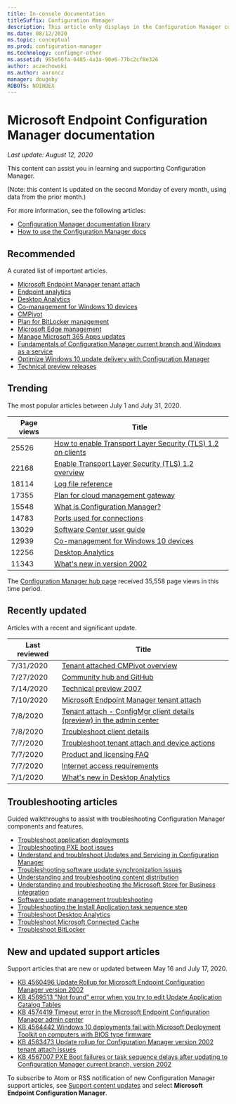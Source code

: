 ```yaml
---
title: In-console documentation
titleSuffix: Configuration Manager
description: This article only displays in the Configuration Manager console.
ms.date: 08/12/2020
ms.topic: conceptual
ms.prod: configuration-manager
ms.technology: configmgr-other
ms.assetid: 955e56fa-6485-4a1a-90e6-77bc2cf8e326
author: aczechowski
ms.author: aaroncz
manager: dougeby
ROBOTS: NOINDEX
---
```


<!-- 
- Feature 1357546
- This page displays in-console, under the Community workspace, Documentation node. 
- Don't use any relative links; must be full https://docs.microsoft.com and language neutral
- Process: https://microsoft.sharepoint.com/teams/ConfigMgr/Documents/ContentPub/Data%20collection%20process%20for%20Feature%201357546%20In-console%20documentation.docx?web=1
-->

# Microsoft Endpoint Configuration Manager documentation

*Last update: August 12, 2020*

This content can assist you in learning and supporting Configuration Manager.

(Note: this content is updated on the second Monday of every month, using data from the prior month.)

For more information, see the following articles:

- [Configuration Manager documentation library](https://docs.microsoft.com/mem/configmgr)  
- [How to use the Configuration Manager docs](https://docs.microsoft.com/mem/configmgr/core/understand/use-docs)

## Recommended

A curated list of important articles.

- [Microsoft Endpoint Manager tenant attach](https://docs.microsoft.com/mem/configmgr/tenant-attach/)
- [Endpoint analytics](https://docs.microsoft.com/mem/analytics/)
- [Desktop Analytics](https://docs.microsoft.com/mem/configmgr/desktop-analytics/)
- [Co-management for Windows 10 devices](https://docs.microsoft.com/mem/configmgr/comanage/)  
- [CMPivot](https://docs.microsoft.com/mem/configmgr/core/servers/manage/cmpivot)  
- [Plan for BitLocker management](https://docs.microsoft.com/mem/configmgr/protect/plan-design/bitlocker-management)  
- [Microsoft Edge management](https://docs.microsoft.com/mem/configmgr/apps/deploy-use/deploy-edge)  
- [Manage Microsoft 365 Apps updates](https://docs.microsoft.com/mem/configmgr/sum/deploy-use/manage-office-365-proplus-updates)  
- [Fundamentals of Configuration Manager current branch and Windows as a service](https://docs.microsoft.com/mem/configmgr/core/understand/configuration-manager-and-windows-as-service)
- [Optimize Windows 10 update delivery with Configuration Manager](https://docs.microsoft.com/mem/configmgr/sum/deploy-use/optimize-windows-10-update-delivery)
- [Technical preview releases](https://docs.microsoft.com/mem/configmgr/core/get-started/technical-preview)

## Trending

The most popular articles between July 1 and July 31, 2020.

| Page views | Title |
|------------|-------|
| 25526 | [How to enable Transport Layer Security (TLS) 1.2 on clients](https://docs.microsoft.com/mem/configmgr/core/plan-design/security/enable-tls-1-2-client) |
| 22168 | [Enable Transport Layer Security (TLS) 1.2 overview](https://docs.microsoft.com/mem/configmgr/core/plan-design/security/enable-tls-1-2) |
| 18114 | [Log file reference](https://docs.microsoft.com/mem/configmgr/core/plan-design/hierarchy/log-files) |
| 17355 | [Plan for cloud management gateway](https://docs.microsoft.com/mem/configmgr/core/clients/manage/cmg/plan-cloud-management-gateway) |
| 15548 | [What is Configuration Manager?](https://docs.microsoft.com/mem/configmgr/core/understand/introduction) |
| 14783 | [Ports used for connections](https://docs.microsoft.com/mem/configmgr/core/plan-design/hierarchy/ports) |
| 13029 | [Software Center user guide](https://docs.microsoft.com/mem/configmgr/core/understand/software-center) |
| 12939 | [Co-management for Windows 10 devices](https://docs.microsoft.com/mem/configmgr/comanage/overview) |
| 12256 | [Desktop Analytics](https://docs.microsoft.com/mem/configmgr/desktop-analytics/overview) |
| 11343 | [What's new in version 2002](https://docs.microsoft.com/mem/configmgr/core/plan-design/changes/whats-new-in-version-2002) |

The [Configuration Manager hub page](https://docs.microsoft.com/mem/configmgr/) received 35,558 page views in this time period.

## Recently updated

Articles with a recent and significant update.

| Last reviewed | Title |
|---------------|-------|
| 7/31/2020 | [Tenant attached CMPivot overview](https://docs.microsoft.com/mem/configmgr/tenant-attach/cmpivot-overview-attached) |
| 7/27/2020 | [Community hub and GitHub](https://docs.microsoft.com/mem/configmgr/core/servers/manage/community-hub) |
| 7/14/2020 | [Technical preview 2007](https://docs.microsoft.com/mem/configmgr/core/get-started/2020/technical-preview-2007) |
| 7/10/2020 | [Microsoft Endpoint Manager tenant attach](https://docs.microsoft.com/mem/configmgr/tenant-attach/device-sync-actions) |
| 7/8/2020 | [Tenant attach - ConfigMgr client details (preview) in the admin center](https://docs.microsoft.com/mem/configmgr/tenant-attach/client-details) |
| 7/8/2020 | [Troubleshoot client details](https://docs.microsoft.com/mem/configmgr/tenant-attach/troubleshoot-client-details) |
| 7/7/2020 | [Troubleshoot tenant attach and device actions](https://docs.microsoft.com/mem/configmgr/tenant-attach/troubleshoot) |
| 7/7/2020 | [Product and licensing FAQ](https://docs.microsoft.com/mem/configmgr/core/understand/product-and-licensing-faq) |
| 7/7/2020 | [Internet access requirements](https://docs.microsoft.com/mem/configmgr/core/plan-design/network/internet-endpoints) |
| 7/1/2020 | [What's new in Desktop Analytics](https://docs.microsoft.com/mem/configmgr/desktop-analytics/whats-new) |

## Troubleshooting articles

Guided walkthroughs to assist with troubleshooting Configuration Manager components and features.

- [Troubleshoot application deployments](https://docs.microsoft.com/mem/configmgr/apps/understand/app-deployment-technical-reference)
- [Troubleshooting PXE boot issues](https://support.microsoft.com/help/4468612)
- [Understand and troubleshoot Updates and Servicing in Configuration Manager](https://support.microsoft.com/help/4490424)
- [Troubleshooting software update synchronization issues](https://support.microsoft.com/help/10059)
- [Understanding and troubleshooting content distribution](https://support.microsoft.com/help/4482728)
- [Understanding and troubleshooting the Microsoft Store for Business integration](https://docs.microsoft.com/mem/configmgr/apps/deploy-use/troubleshoot-microsoft-store-for-business-integration)
- [Software update management troubleshooting](https://support.microsoft.com/help/10680)
- [Troubleshooting the Install Application task sequence step](https://support.microsoft.com/help/18408/)
- [Troubleshoot Desktop Analytics](https://docs.microsoft.com/mem/configmgr/desktop-analytics/troubleshooting)
- [Troubleshoot Microsoft Connected Cache](https://docs.microsoft.com/mem/configmgr/core/servers/deploy/configure/troubleshoot-microsoft-connected-cache)
- [Troubleshoot BitLocker](https://docs.microsoft.com/mem/configmgr/protect/tech-ref/bitlocker/troubleshoot)

## New and updated support articles

Support articles that are new or updated between May 16 and July 17, 2020.

- [KB 4560496 Update Rollup for Microsoft Endpoint Configuration Manager version 2002](https://support.microsoft.com/help/4560496)
- [KB 4569513 "Not found" error when you try to edit Update Application Catalog Tables](https://support.microsoft.com/help/4569513)
- [KB 4574419 Timeout error in the Microsoft Endpoint Configuration Manager admin center](https://support.microsoft.com/help/4574416)
- [KB 4564442 Windows 10 deployments fail with Microsoft Deployment Toolkit on computers with BIOS type firmware](https://support.microsoft.com/help/4564442)
- [KB 4563473 Update rollup for Configuration Manager version 2002 tenant attach issues](https://support.microsoft.com/help/4563473)
- [KB 4567007 PXE Boot failures or task sequence delays after updating to Configuration Manager current branch, version 2002](https://support.microsoft.com/help/4567007)

To subscribe to Atom or RSS notification of new Configuration Manager support articles, see [Support content updates](https://support.microsoft.com/help/4089498/) and select **Microsoft Endpoint Configuration Manager**.  
